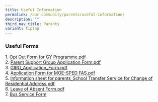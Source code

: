 ```yaml
---
title: Useful Information
permalink: /our-community/parents/useful-information/
description: ""
third_nav_title: Parents
variant: tiptap
---
```

<h3>Useful Forms</h3>
<p>1. <a href="/files/Opt%20Out%20Form%20for%20GY%20Programme.pdf" rel="noopener noreferrer nofollow" target="_blank">Opt Out Form for GY Programme.pdf</a> 
<br>2. <a href="/files/Parent%20Support%20Group%20Application%20Form.pdf" rel="noopener noreferrer nofollow" target="_blank">Parent Support Group Application Form.pdf</a> 
<br>3. <a href="/files/GIRO_Application_Form.pdf" rel="noopener noreferrer nofollow" target="_blank">GIRO_Application_Form.pdf</a>
<br>4. <a href="/files/Application%20Form%20for%20MOE-SPED%20FAS.pdf" rel="noopener noreferrer nofollow" target="_blank">Application Form for MOE-SPED FAS.pdf</a> 
<br>5. <a href="/files/Information%20sheet%20for%20parents.pdf" rel="noopener noreferrer nofollow" target="_blank">Information sheet for parents_School Transfer Service for Change of Residential Address.pdf</a> 
<br>6. <a href="/files/2040_001.pdf" rel="noopener noreferrer nofollow" target="_blank">Leave of Absent Form.pdf</a>
<br>7. <a href="/files/Dazhong_Pri_School_Bus_9months_Payment.pdf" rel="noopener noreferrer nofollow" target="_blank">Bus Service Form</a>
</p>